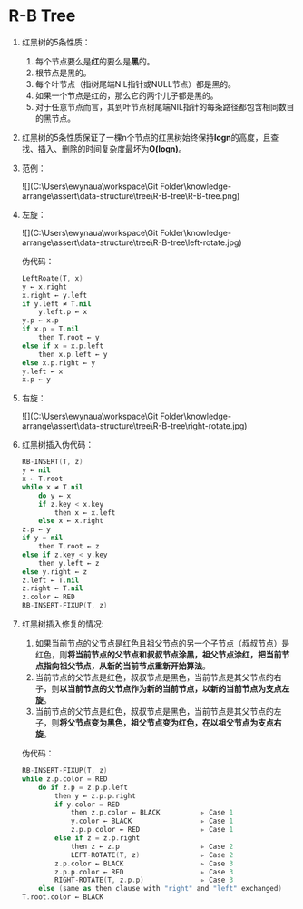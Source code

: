 # R-B Tree

1. 红黑树的5条性质：

   1. 每个节点要么是**红**的要么是**黑**的。
   2. 根节点是黑的。
   3. 每个叶节点（指树尾端NIL指针或NULL节点）都是黑的。
   4. 如果一个节点是红的，那么它的两个儿子都是黑的。
   5. 对于任意节点而言，其到叶节点树尾端NIL指针的每条路径都包含相同数目的黑节点。

2. 红黑树的5条性质保证了一棵n个节点的红黑树始终保持**logn**的高度，且查找、插入、删除的时间复杂度最坏为**O(logn)**。

3. 范例：

   ![](C:\Users\ewynaua\workspace\Git Folder\knowledge-arrange\assert\data-structure\tree\R-B-tree\R-B-tree.png)

4. 左旋：

   ![](C:\Users\ewynaua\workspace\Git Folder\knowledge-arrange\assert\data-structure\tree\R-B-tree\left-rotate.jpg)

   伪代码：

   ```swift
   LeftRoate(T, x)
   y ← x.right
   x.right ← y.left
   if y.left ≠ T.nil
       y.left.p ← x
   y.p ← x.p
   if x.p = T.nil
       then T.root ← y
   else if x = x.p.left
       then x.p.left ← y
   else x.p.right ← y
   y.left ← x
   x.p ← y
   ```

5. 右旋：

   ![](C:\Users\ewynaua\workspace\Git Folder\knowledge-arrange\assert\data-structure\tree\R-B-tree\right-rotate.jpg)

6. 红黑树插入伪代码：

   ```swift
   RB-INSERT(T, z)
   y ← nil
   x ← T.root
   while x ≠ T.nil
       do y ← x
       if z.key < x.key
           then x ← x.left
       else x ← x.right
   z.p ← y
   if y = nil
       then T.root ← z
   else if z.key < y.key
       then y.left ← z
   else y.right ← z
   z.left ← T.nil
   z.right ← T.nil
   z.color ← RED
   RB-INSERT-FIXUP(T, z)
   ```

7. 红黑树插入修复的情况:

   1. 如果当前节点的父节点是红色且祖父节点的另一个子节点（叔叔节点）是红色，则**将当前节点的父节点和叔叔节点涂黑，祖父节点涂红，把当前节点指向祖父节点，从新的当前节点重新开始算法**。
   2. 当前节点的父节点是红色，叔叔节点是黑色，当前节点是其父节点的右子，则**以当前节点的父节点作为新的当前节点，以新的当前节点为支点左旋**。
   3. 当前节点的父节点是红色，叔叔节点是黑色，当前节点是其父节点的左子，则**将父节点变为黑色，祖父节点变为红色，在以祖父节点为支点右旋**。

   伪代码：

   ```swift
   RB-INSERT-FIXUP(T, z)
   while z.p.color = RED
       do if z.p = z.p.p.left
           then y ← z.p.p.right
           if y.color = RED
               then z.p.color ← BLACK          ▹ Case 1
               y.color ← BLACK                 ▹ Case 1
               z.p.p.color ← RED               ▹ Case 1
           else if z = z.p.right
               then z ← z.p                    ▹ Case 2
               LEFT-ROTATE(T, z)               ▹ Case 2
           z.p.color ← BLACK                   ▹ Case 3
           z.p.p.color ← RED                   ▹ Case 3
           RIGHT-ROTATE(T, z.p.p)              ▹ Case 3
       else (same as then clause with "right" and "left" exchanged)
   T.root.color ← BLACK
   ```

   

